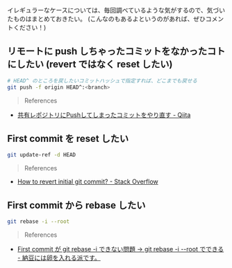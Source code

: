 イレギュラーなケースについては、毎回調べているような気がするので、気づいたものはまとめておきたい。
(こんなのもあるよというのがあれば、ぜひコメントください！)

## リモートに push しちゃったコミットをなかったコトにしたい (revert ではなく reset したい)

```sh
# HEAD^ のところを戻したいコミットハッシュで指定すれば、どこまでも戻せる
git push -f origin HEAD^:<branch>
```

> References

- [共有レポジトリにPushしてしまったコミットをやり直す - Qiita](https://qiita.com/kentosasa/items/959a1a78ebc8ca70d7f6)

## First commit を reset したい

```sh
git update-ref -d HEAD
```

> References

- [How to revert initial git commit? - Stack Overflow](https://stackoverflow.com/questions/6632191/)

## First commit から rebase したい

```sh
git rebase -i --root
```

> References

- [First commit が git rebase -i できない問題 → git rebase -i --root でできる - 納豆には卵を入れる派です。](http://d.hatena.ne.jp/ken_c_lo/20130421/1366558065)
